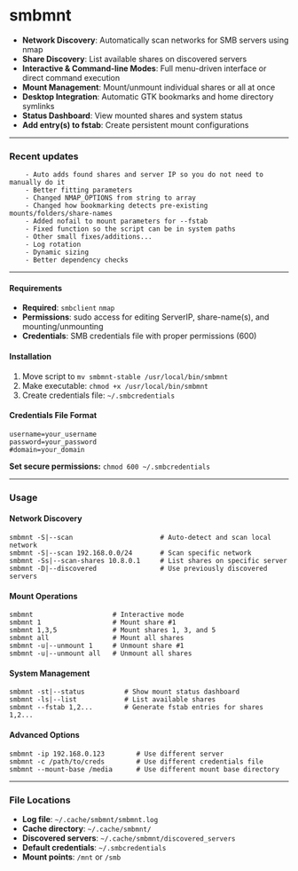 # smbmnt

- **Network Discovery**: Automatically scan networks for SMB servers using nmap
- **Share Discovery**: List available shares on discovered servers
- **Interactive & Command-line Modes**: Full menu-driven interface or direct command execution
- **Mount Management**: Mount/unmount individual shares or all at once
- **Desktop Integration**: Automatic GTK bookmarks and home directory symlinks
- **Status Dashboard**: View mounted shares and system status
- **Add entry(s) to fstab**: Create persistent mount configurations
___
### Recent updates
```
    - Auto adds found shares and server IP so you do not need to manually do it
    - Better fitting parameters
    - Changed NMAP_OPTIONS from string to array
    - Changed how bookmarking detects pre-existing mounts/folders/share-names
    - Added nofail to mount parameters for --fstab
    - Fixed function so the script can be in system paths 
    - Other small fixes/additions...
    - Log rotation
    - Dynamic sizing
    - Better dependency checks
```
___
#### Requirements

- **Required**: `smbclient` `nmap` 
- **Permissions**: sudo access for editing ServerIP, share-name(s), and mounting/unmounting
- **Credentials**: SMB credentials file with proper permissions (600)

#### Installation

1. Move script to `mv smbmnt-stable /usr/local/bin/smbmnt`
2. Make executable: `chmod +x /usr/local/bin/smbmnt`
3. Create credentials file: `~/.smbcredentials`

#### Credentials File Format

```
username=your_username
password=your_password
#domain=your_domain
```

**Set secure permissions:** `chmod 600 ~/.smbcredentials`
___
### Usage

#### Network Discovery
```
smbmnt -S|--scan                      # Auto-detect and scan local network
smbmnt -S|--scan 192.168.0.0/24       # Scan specific network
smbmnt -Ss|--scan-shares 10.8.0.1     # List shares on specific server
smbmnt -D|--discovered                # Use previously discovered servers
```

#### Mount Operations
```
smbmnt                    # Interactive mode
smbmnt 1                  # Mount share #1
smbmnt 1,3,5              # Mount shares 1, 3, and 5
smbmnt all                # Mount all shares
smbmnt -u|--unmount 1     # Unmount share #1
smbmnt -u|--unmount all   # Unmount all shares
```

#### System Management
```
smbmnt -st|--status          # Show mount status dashboard
smbmnt -ls|--list            # List available shares
smbmnt --fstab 1,2...        # Generate fstab entries for shares 1,2...
```

#### Advanced Options
```
smbmnt -ip 192.168.0.123        # Use different server
smbmnt -c /path/to/creds        # Use different credentials file
smbmnt --mount-base /media      # Use different mount base directory
```
___
### File Locations

- **Log file**: `~/.cache/smbmnt/smbmnt.log`
- **Cache directory**: `~/.cache/smbmnt/`
- **Discovered servers**: `~/.cache/smbmnt/discovered_servers`
- **Default credentials**: `~/.smbcredentials`
- **Mount points**: `/mnt` or `/smb`
